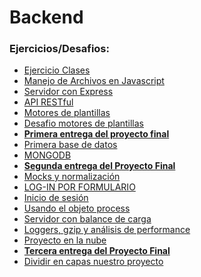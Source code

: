 # Backend

### Ejercicios/Desafios:

-   [Ejercicio Clases](./clase-2)
-   [Manejo de Archivos en Javascript](./clase-4)
-   [Servidor con Express](./clase-6/desafio)
-   [API RESTful](./clase-8/desafio)
-   [Motores de plantillas](./clase-10/desafio)
-   [Desafio motores de plantillas](./clase-12/desafio)
-   <b> [Primera entrega del proyecto final](./clase-14/desafio) </b>
-   [Primera base de datos](./clase-16/desafio)
-   [MONGODB](./clase-18/desafio)
-   <b> [Segunda entrega del Proyecto Final](./clase-20/desafio) </b>
-   [Mocks y normalización](./clase-22/desafio)
-   [LOG-IN POR FORMULARIO](./clase-24/desafio)
-   [Inicio de sesión](./clase-26/desafio)
-   [Usando el objeto process](./clase-28/desafio)
-   [Servidor con balance de carga](./clase-30/desafio)
-   [Loggers, gzip y análisis de performance](./clase-32/desafio)
-   [Proyecto en la nube](./clase-34/desafio)
-   <b> [Tercera entrega del Proyecto Final](./clase-36/desafio) </b>
-   [Dividir en capas nuestro proyecto](./clase-38/desafio)